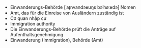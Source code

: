 - Einwanderungs-Behörde	[ˈaɪ̯nvandəʁʊŋs bəˈhøːʁdə]	Nomen
- Amt, das für die Einreise von Ausländern zuständig ist
- Cơ quan nhập cư
- Immigration authority
- Die Einwanderungs-Behörde prüft die Anträge auf Aufenthaltsgenehmigung.
- Einwanderung (Immigration), Behörde (Amt)